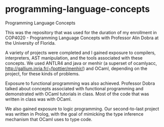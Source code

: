 # programming-language-concepts
Programming Language Concepts

This was the repository that was used for the duration of my enrollment in COP4020 -
Programming Language Concepts with Professor Alin Dobra at the University of Florida.

A variety of projects were completed and I gained exposure to compilers, interpreters,
AST manipulation, and the tools associated with these concepts. We used ANTLR4 and java or menhir
(a superset of ocamlyacc, http://gallium.inria.fr/~fpottier/menhir/) and OCaml, depending on
the project, for these kinds of problems.

Exposure to functional programming was also achieved. Professor Dobra talked about concepts
associated with functional programming and demonstrated with OCaml tutorials in class. Most
of the code that was written in class was with OCaml.

We also gained exposure to logic programming. Our second-to-last project was written in
Prolog, with the goal of mimicking the type inference mechanism that OCaml uses to type code.
